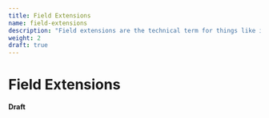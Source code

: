 ```yaml
---
title: Field Extensions
name: field-extensions
description: "Field extensions are the technical term for things like imaginary numbers. There's quarternions, octonions, and another set of objects I found in college."
weight: 2
draft: true
---
```


# Field Extensions

**Draft**
